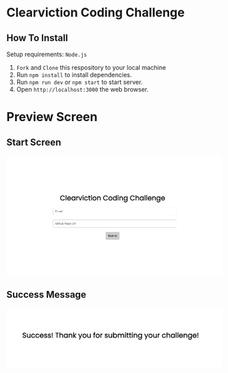 # Clearviction Coding Challenge

## **How To Install**

Setup requirements:
`Node.js`

1. `Fork` and `Clone` this respository to your local machine
2. Run `npm install` to install dependencies.
3. Run `npm run dev` or `npm start` to start server.
4. Open `http://localhost:3000` the web browser.

# **Preview Screen**

## Start Screen

![start](public/start_screen.png)

## Success Message

![success](public/success_message.png)
